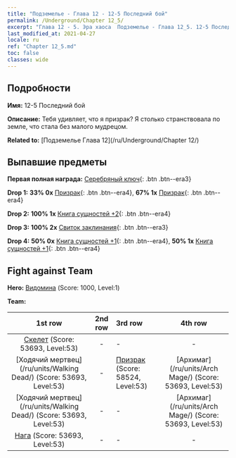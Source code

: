 ```yaml
---
title: "Подземелье - Глава 12 - 12-5 Последний бой"
permalink: /Underground/Chapter 12_5/
excerpt: "Глава 12 - 5. Эра хаоса  Подземелье - Глава 12_5. 12-5 Последний бой"
last_modified_at: 2021-04-27
locale: ru
ref: "Chapter 12_5.md"
toc: false
classes: wide
---
```


## Подробности

 **Имя:** 12-5 Последний бой

 **Описание:** Тебя удивляет, что я призрак? Я столько странствовала по земле, что стала без малого мудрецом.

 **Related to:** [Подземелье Глава 12](/ru/Underground/Chapter 12/)

## Выпавшие предметы

 **Первая полная награда:** [Серебряный ключ](/ItemsRU/con_693/){: .btn .btn--era3}

 **Drop 1:** **33% 0x** [Призрак](/ItemsRU/unt_210/){: .btn .btn--era4}, **67% 1x** [Призрак](/ItemsRU/unt_210/){: .btn .btn--era4}

 **Drop 2:** **100% 1x** [Книга сущностей +2](/ItemsRU/mat_53/){: .btn .btn--era4}

 **Drop 3:** **100% 2x** [Свиток заклинания](/ItemsRU/con_694/){: .btn .btn--era3}

 **Drop 4:** **50% 0x** [Книга сущностей +1](/ItemsRU/mat_46/){: .btn .btn--era4}, **50% 1x** [Книга сущностей +1](/ItemsRU/mat_46/){: .btn .btn--era4}


## Fight against Team
 **Hero:** [Видомина](/ru/heroes/Vidomina/) (Score: 1000, Level:1)

 **Team:**


  | 1st row | 2nd row | 3rd row | 4th row |
  |:----:|:----:|:----|:----:|
  | [Скелет](/ru/units/Skeleton/) (Score: 53693, Level:53)  | - | - | - |
  | [Ходячий мертвец](/ru/units/Walking Dead/) (Score: 53693, Level:53)  | - | [Призрак](/ru/units/Wight/) (Score: 58524, Level:53)  | [Архимаг](/ru/units/Arch Mage/) (Score: 53693, Level:53)  |
  | [Ходячий мертвец](/ru/units/Walking Dead/) (Score: 53693, Level:53)  | - | - | [Архимаг](/ru/units/Arch Mage/) (Score: 53693, Level:53)  |
  | [Нага](/ru/units/Naga/) (Score: 53693, Level:53)  | - | - | - |


